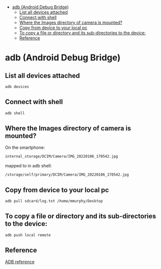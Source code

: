 <!--ts-->
   * [adb (Android Debug Bridge)](#adb-android-debug-bridge)
      * [List all devices attached](#list-all-devices-attached)
      * [Connect with shell](#connect-with-shell)
      * [Where the Images directory of camera is mounted?](#where-the-images-directory-of-camera-is-mounted)
      * [Copy from device to your local pc](#copy-from-device-to-your-local-pc)
      * [To copy a file or directory and its sub-directories to the device:](#to-copy-a-file-or-directory-and-its-sub-directories-to-the-device)
      * [Reference](#reference)

<!-- Added by: gil_diy, at: Thu 06 Jan 2022 18:00:08 IST -->

<!--te-->

# adb (Android Debug Bridge)


## List all devices attached

```bash
adb devices
```

## Connect with shell
```bash
adb shell
```

## Where the Images directory of camera is mounted?

On the smartphone:
```bash
internal_storage/DCIM/Camera/IMG_20220106_170542.jpg
```

mapped to in adb shell:

```bash
/storage/self/primary/DCIM/Camera/IMG_20220106_170542.jpg
```

## Copy from device to your local pc

```bash
adb pull sdcard/log.txt /home/mmurphy/Desktop
```

## To copy a file or directory and its sub-directories to the device:
```bash
adb push local remote
```



## Reference
[ADB reference](https://developer.android.com/studio/command-line/adb)
